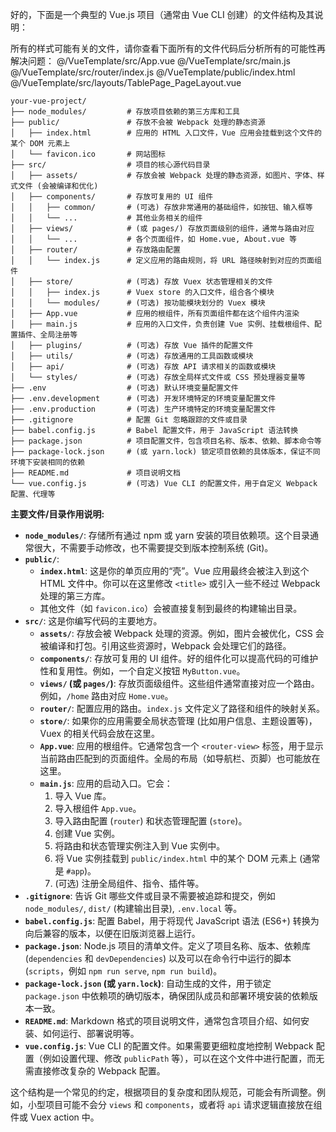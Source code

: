 
好的，下面是一个典型的 Vue.js 项目（通常由 Vue CLI 创建）的文件结构及其说明：

所有的样式可能有关的文件，请你查看下面所有的文件代码后分析所有的可能性再解决问题：
@/VueTemplate/src/App.vue
@/VueTemplate/src/main.js
@/VueTemplate/src/router/index.js
@/VueTemplate/public/index.html
@/VueTemplate/src/layouts/TablePage_PageLayout.vue



```
your-vue-project/
├── node_modules/         # 存放项目依赖的第三方库和工具
├── public/               # 存放不会被 Webpack 处理的静态资源
│   ├── index.html        # 应用的 HTML 入口文件，Vue 应用会挂载到这个文件的某个 DOM 元素上
│   └── favicon.ico       # 网站图标
├── src/                  # 项目的核心源代码目录
│   ├── assets/           # 存放会被 Webpack 处理的静态资源，如图片、字体、样式文件 (会被编译和优化)
│   ├── components/       # 存放可复用的 UI 组件
│   │   ├── common/       # (可选) 存放非常通用的基础组件，如按钮、输入框等
│   │   └── ...           # 其他业务相关的组件
│   ├── views/            # (或 pages/) 存放页面级别的组件，通常与路由对应
│   │   └── ...           # 各个页面组件，如 Home.vue, About.vue 等
│   ├── router/           # 存放路由配置
│   │   └── index.js      # 定义应用的路由规则，将 URL 路径映射到对应的页面组件
│   ├── store/            # (可选) 存放 Vuex 状态管理相关的文件
│   │   ├── index.js      # Vuex store 的入口文件，组合各个模块
│   │   └── modules/      # (可选) 按功能模块划分的 Vuex 模块
│   ├── App.vue           # 应用的根组件，所有页面组件都在这个组件内渲染
│   ├── main.js           # 应用的入口文件，负责创建 Vue 实例、挂载根组件、配置插件、全局注册等
│   ├── plugins/          # (可选) 存放 Vue 插件的配置文件
│   ├── utils/            # (可选) 存放通用的工具函数或模块
│   ├── api/              # (可选) 存放 API 请求相关的函数或模块
│   └── styles/           # (可选) 存放全局样式文件或 CSS 预处理器变量等
├── .env                  # (可选) 默认环境变量配置文件
├── .env.development      # (可选) 开发环境特定的环境变量配置文件
├── .env.production       # (可选) 生产环境特定的环境变量配置文件
├── .gitignore            # 配置 Git 忽略跟踪的文件或目录
├── babel.config.js       # Babel 配置文件，用于 JavaScript 语法转换
├── package.json          # 项目配置文件，包含项目名称、版本、依赖、脚本命令等
├── package-lock.json     # (或 yarn.lock) 锁定项目依赖的具体版本，保证不同环境下安装相同的依赖
├── README.md             # 项目说明文档
└── vue.config.js         # (可选) Vue CLI 的配置文件，用于自定义 Webpack 配置、代理等
```

**主要文件/目录作用说明:**

*   **`node_modules/`**: 存储所有通过 npm 或 yarn 安装的项目依赖项。这个目录通常很大，不需要手动修改，也不需要提交到版本控制系统 (Git)。
*   **`public/`**:
    *   **`index.html`**: 这是你的单页应用的“壳”。Vue 应用最终会被注入到这个 HTML 文件中。你可以在这里修改 `<title>` 或引入一些不经过 Webpack 处理的第三方库。
    *   其他文件（如 `favicon.ico`）会被直接复制到最终的构建输出目录。
*   **`src/`**: 这是你编写代码的主要地方。
    *   **`assets/`**: 存放会被 Webpack 处理的资源。例如，图片会被优化，CSS 会被编译和打包。引用这些资源时，Webpack 会处理它们的路径。
    *   **`components/`**: 存放可复用的 UI 组件。好的组件化可以提高代码的可维护性和复用性。例如，一个自定义按钮 `MyButton.vue`。
    *   **`views/` (或 `pages/`)**: 存放页面级组件。这些组件通常直接对应一个路由。例如，`/home` 路由对应 `Home.vue`。
    *   **`router/`**: 配置应用的路由。`index.js` 文件定义了路径和组件的映射关系。
    *   **`store/`**: 如果你的应用需要全局状态管理 (比如用户信息、主题设置等)，Vuex 的相关代码会放在这里。
    *   **`App.vue`**: 应用的根组件。它通常包含一个 `<router-view>` 标签，用于显示当前路由匹配到的页面组件。全局的布局（如导航栏、页脚）也可能放在这里。
    *   **`main.js`**: 应用的启动入口。它会：
        1.  导入 Vue 库。
        2.  导入根组件 `App.vue`。
        3.  导入路由配置 (`router`) 和状态管理配置 (`store`)。
        4.  创建 Vue 实例。
        5.  将路由和状态管理实例注入到 Vue 实例中。
        6.  将 Vue 实例挂载到 `public/index.html` 中的某个 DOM 元素上 (通常是 `#app`)。
        7.  (可选) 注册全局组件、指令、插件等。
*   **`.gitignore`**: 告诉 Git 哪些文件或目录不需要被追踪和提交，例如 `node_modules/`, `dist/` (构建输出目录), `.env.local` 等。
*   **`babel.config.js`**: 配置 Babel，用于将现代 JavaScript 语法 (ES6+) 转换为向后兼容的版本，以便在旧版浏览器上运行。
*   **`package.json`**: Node.js 项目的清单文件。定义了项目名称、版本、依赖库 (`dependencies` 和 `devDependencies`) 以及可以在命令行中运行的脚本 (`scripts`，例如 `npm run serve`, `npm run build`)。
*   **`package-lock.json` (或 `yarn.lock`)**: 自动生成的文件，用于锁定 `package.json` 中依赖项的确切版本，确保团队成员和部署环境安装的依赖版本一致。
*   **`README.md`**: Markdown 格式的项目说明文件，通常包含项目介绍、如何安装、如何运行、部署说明等。
*   **`vue.config.js`**: Vue CLI 的配置文件。如果需要更细粒度地控制 Webpack 配置（例如设置代理、修改 `publicPath` 等），可以在这个文件中进行配置，而无需直接修改复杂的 Webpack 配置。

这个结构是一个常见的约定，根据项目的复杂度和团队规范，可能会有所调整。例如，小型项目可能不会分 `views` 和 `components`，或者将 `api` 请求逻辑直接放在组件或 Vuex action 中。
